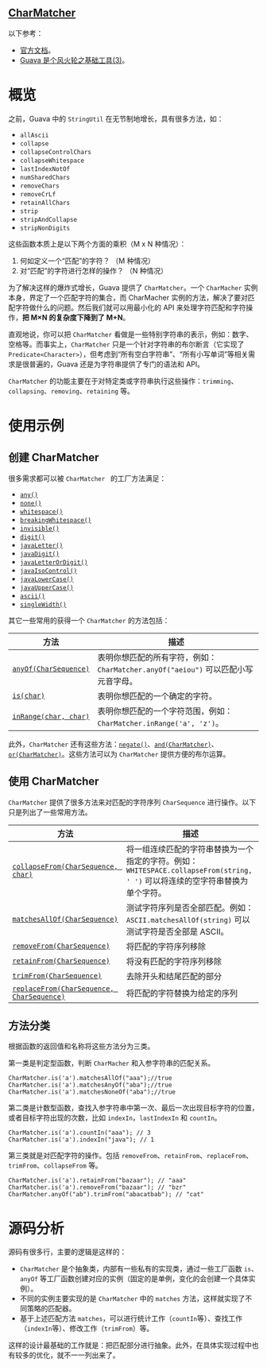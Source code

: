 [CharMatcher](https://github.com/google/guava/wiki/StringsExplained#charmatcher)
---
以下参考：
* [官方文档](https://github.com/google/guava/wiki/StringsExplained#charmatcher)。
* [Guava 是个风火轮之基础工具(3)](http://www.importnew.com/15230.html)。

# 概览
之前，Guava 中的 `StringUtil` 在无节制地增长，具有很多方法，如：
* `allAscii`
* `collapse`
* `collapseControlChars`
* `collapseWhitespace`
* `lastIndexNotOf`
* `numSharedChars`
* `removeChars`
* `removeCrLf`
* `retainAllChars`
* `strip`
* `stripAndCollapse`
* `stripNonDigits`

这些函数本质上是以下两个方面的乘积（M x N 种情况）：
1. 何如定义一个“匹配”的字符？ （M 种情况）
2. 对“匹配”的字符进行怎样的操作？ （N 种情况）

为了解决这样的爆炸式增长，Guava 提供了 `CharMatcher`。一个 `CharMacher` 实例本身，界定了一个匹配字符的集合，而 CharMacher 实例的方法，解决了要对匹配字符做什么的问题。然后我们就可以用最小化的 API 来处理字符匹配和字符操作，__把 M×N 的复杂度下降到了 M+N__。

直观地说，你可以把 `CharMatcher` 看做是一些特别字符串的表示，例如：数字、空格等。而事实上，`CharMatcher` 只是一个针对字符串的布尔断言（它实现了 `Predicate<Character>`），但考虑到“所有空白字符串”、“所有小写单词”等相关需求是很普遍的，Guava 还是为字符串提供了专门的语法和 API。

`CharMatcher` 的功能主要在于对特定类或字符串执行这些操作：`trimming`、`collapsing`、`removing`、`retaining` 等。

# 使用示例

## 创建 CharMatcher
很多需求都可以被 `CharMatcher ` 的工厂方法满足：
* [`any()`](http://google.github.io/guava/releases/snapshot/api/docs/com/google/common/base/CharMatcher.html#any--)
* [`none()`](http://google.github.io/guava/releases/snapshot/api/docs/com/google/common/base/CharMatcher.html#none--)
* [`whitespace()`](http://google.github.io/guava/releases/snapshot/api/docs/com/google/common/base/CharMatcher.html#whitespace--)
* [`breakingWhitespace()`](http://google.github.io/guava/releases/snapshot/api/docs/com/google/common/base/CharMatcher.html#breakingWhitespace--)
* [`invisible()`](http://google.github.io/guava/releases/snapshot/api/docs/com/google/common/base/CharMatcher.html#invisible--)
* [`digit()`](http://google.github.io/guava/releases/snapshot/api/docs/com/google/common/base/CharMatcher.html#digit--)
* [`javaLetter()`](http://google.github.io/guava/releases/snapshot/api/docs/com/google/common/base/CharMatcher.html#javaLetter--)
* [`javaDigit()`](http://google.github.io/guava/releases/snapshot/api/docs/com/google/common/base/CharMatcher.html#javaDigit--)
* [`javaLetterOrDigit()`](http://google.github.io/guava/releases/snapshot/api/docs/com/google/common/base/CharMatcher.html#javaLetterOrDigit--)
* [`javaIsoControl()`](http://google.github.io/guava/releases/snapshot/api/docs/com/google/common/base/CharMatcher.html#javaIsoControl--)
* [`javaLowerCase()`](http://google.github.io/guava/releases/snapshot/api/docs/com/google/common/base/CharMatcher.html#javaLowerCase--)
* [`javaUpperCase()`](http://google.github.io/guava/releases/snapshot/api/docs/com/google/common/base/CharMatcher.html#javaUpperCase--)
* [`ascii()`](http://google.github.io/guava/releases/snapshot/api/docs/com/google/common/base/CharMatcher.html#ascii--)
* [`singleWidth()`](http://google.github.io/guava/releases/snapshot/api/docs/com/google/common/base/CharMatcher.html#singleWidth--)

其它一些常用的获得一个 `CharMatcher` 的方法包括：

方法|描述
---|---
[`anyOf(CharSequence)`](http://google.github.io/guava/releases/snapshot/api/docs/com/google/common/base/CharMatcher.html#anyOf-java.lang.CharSequence-)|表明你想匹配的所有字符，例如：`CharMatcher.anyOf("aeiou")` 可以匹配小写元音字母。
[`is(char)`](http://google.github.io/guava/releases/snapshot/api/docs/com/google/common/base/CharMatcher.html#is-char-)| 表明你想匹配的一个确定的字符。
[`inRange(char, char)`](http://google.github.io/guava/releases/snapshot/api/docs/com/google/common/base/CharMatcher.html#inRange-char-char-)| 表明你想匹配的一个字符范围，例如：`CharMatcher.inRange('a', 'z')`。

此外，`CharMatcher` 还有这些方法：[`negate()`](http://google.github.io/guava/releases/snapshot/api/docs/com/google/common/base/CharMatcher.html#negate--)、[`and(CharMatcher)`](http://google.github.io/guava/releases/snapshot/api/docs/com/google/common/base/CharMatcher.html#and-com.google.common.base.CharMatcher-)、[`or(CharMatcher)`](http://google.github.io/guava/releases/snapshot/api/docs/com/google/common/base/CharMatcher.html#or-com.google.common.base.CharMatcher-)。这些方法可以为 `CharMatcher` 提供方便的布尔运算。

## 使用 CharMatcher
`CharMatcher` 提供了很多方法来对匹配的字符序列 `CharSequence` 进行操作。以下只是列出了一些常用方法。

方法|描述
---|---
[`collapseFrom(CharSequence, char)`](http://google.github.io/guava/releases/snapshot/api/docs/com/google/common/base/CharMatcher.html#collapseFrom-java.lang.CharSequence-char-)| 将一组连续匹配的字符串替换为一个指定的字符。例如：`WHITESPACE.collapseFrom(string, ' ')` 可以将连续的空字符串替换为单个字符。
[`matchesAllOf(CharSequence)`](http://google.github.io/guava/releases/snapshot/api/docs/com/google/common/base/CharMatcher.html#matchesAllOf-java.lang.CharSequence-)|测试字符序列是否全部匹配。例如：`ASCII.matchesAllOf(string)` 可以测试字符是否全部是 ASCII。
[`removeFrom(CharSequence)`](http://google.github.io/guava/releases/snapshot/api/docs/com/google/common/base/CharMatcher.html#removeFrom-java.lang.CharSequence-)|将匹配的字符序列移除
[`retainFrom(CharSequence)`](http://google.github.io/guava/releases/snapshot/api/docs/com/google/common/base/CharMatcher.html#retainFrom-java.lang.CharSequence-)|将没有匹配的字符序列移除
[`trimFrom(CharSequence)`](http://google.github.io/guava/releases/snapshot/api/docs/com/google/common/base/CharMatcher.html#trimFrom-java.lang.CharSequence-)|去除开头和结尾匹配的部分
[`replaceFrom(CharSequence, CharSequence)`](http://google.github.io/guava/releases/snapshot/api/docs/com/google/common/base/CharMatcher.html#replaceFrom-java.lang.CharSequence-java.lang.CharSequence-)|将匹配的字符替换为给定的序列

## 方法分类
根据函数的返回值和名称将这些方法分为三类。

第一类是判定型函数，判断 `CharMacher` 和入参字符串的匹配关系。
```
CharMatcher.is('a').matchesAllOf("aaa");//true
CharMatcher.is('a').matchesAnyOf("aba");//true
CharMatcher.is('a').matchesNoneOf("aba");//true
```

第二类是计数型函数，查找入参字符串中第一次、最后一次出现目标字符的位置，或者目标字符出现的次数，比如 `indexIn`，`lastIndexIn` 和 `countIn`。
```
CharMatcher.is('a').countIn("aaa"); // 3
CharMatcher.is('a').indexIn("java"); // 1
```

第三类就是对匹配字符的操作。包括 `removeFrom`、`retainFrom`、`replaceFrom`、`trimFrom`、`collapseFrom` 等。
```
CharMatcher.is('a').retainFrom("bazaar"); // "aaa"
CharMatcher.is('a').removeFrom("bazaar"); // "bzr"
CharMatcher.anyOf("ab").trimFrom("abacatbab"); // "cat"
```

# 源码分析
源码有很多行，主要的逻辑是这样的：
* `CharMatcher` 是个抽象类，内部有一些私有的实现类，通过一些工厂函数 `is`、`anyOf` 等工厂函数创建对应的实例（固定的是单例，变化的会创建一个具体实例）。
* 不同的实例主要实现的是 `CharMatcher` 中的 `matches` 方法，这样就实现了不同策略的匹配器。
* 基于上述匹配方法 `matches`，可以进行统计工作（`countIn`等）、查找工作（`indexIn`等）、修改工作（`trimFrom`）等。

这样的设计最基础的工作就是：把匹配部分进行抽象。此外，在具体实现过程中也有较多的优化，就不一一列出来了。
